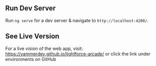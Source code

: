 ## Run Dev Server

Run `ng serve` for a dev server & navigate to `http://localhost:4200/`. 

## See Live Version

For a live vision of the web app, visit: https://yammerdev.github.io/lightforce-arcade/ or click the link under environments on GitHub
